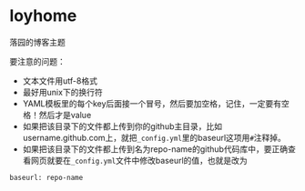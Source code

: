 loyhome
=======

落园的博客主题

要注意的问题：

- 文本文件用utf-8格式
- 最好用unix下的换行符
- YAML模板里的每个key后面接一个冒号，然后要加空格，记住，一定要有空格！然后才是value
- 如果把该目录下的文件都上传到你的github主目录，比如username.github.com上，就把`_config.yml`里的baseurl这项用`#`注释掉。
- 如果把该目录下的文件都上传到名为repo-name的github代码库中，要正确查看网页就要在`_config.yml`文件中修改baseurl的值，也就是改为
```
baseurl: repo-name
```

